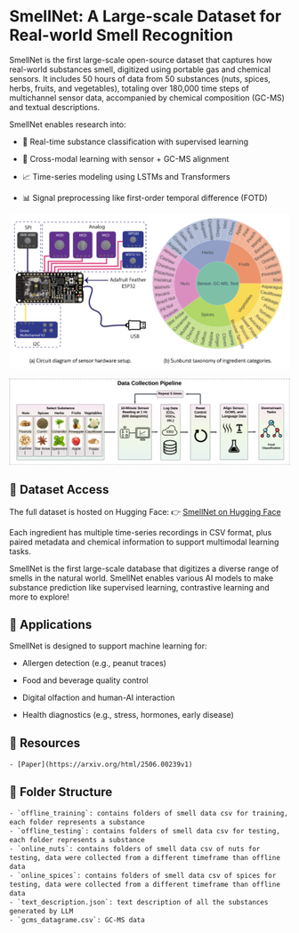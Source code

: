 # SmellNet: A Large-scale Dataset for Real-world Smell Recognition

SmellNet is the first large-scale open-source dataset that captures how real-world substances smell, digitized using portable gas and chemical sensors. It includes 50 hours of data from 50 substances (nuts, spices, herbs, fruits, and vegetables), totaling over 180,000 time steps of multichannel sensor data, accompanied by chemical composition (GC-MS) and textual descriptions.

SmellNet enables research into:

- 🧠 Real-time substance classification with supervised learning

- 🔁 Cross-modal learning with sensor + GC-MS alignment

- 📈 Time-series modeling using LSTMs and Transformers

- 📊 Signal preprocessing like first-order temporal difference (FOTD)

![SmellNet Overview](src/smellnet_sunburst.png)

![Data Collection Pipeline](src/data_collection_pipeline.png)


## 📂 Dataset Access

The full dataset is hosted on Hugging Face:
👉 [SmellNet on Hugging Face](https://huggingface.co/datasets/DeweiFeng/smell-net/tree/main)

Each ingredient has multiple time-series recordings in CSV format, plus paired metadata and chemical information to support multimodal learning tasks.

SmellNet is the first large-scale database that digitizes a diverse range of smells in the natural world. SmellNet enables various AI models to make substance prediction like supervised learning, contrastive learning and more to explore!

## 🧪 Applications

SmellNet is designed to support machine learning for:

- Allergen detection (e.g., peanut traces)

- Food and beverage quality control

- Digital olfaction and human-AI interaction

- Health diagnostics (e.g., stress, hormones, early disease)

## 🔗 Resources
    - [Paper](https://arxiv.org/html/2506.00239v1)

## 📂 Folder Structure
    - `offline_training`: contains folders of smell data csv for training, each folder represents a substance
    - `offline_testing`: contains folders of smell data csv for testing, each folder represents a substance
    - `online_nuts`: contains folders of smell data csv of nuts for testing, data were collected from a different timeframe than offline data
    - `online_spices`: contains folders of smell data csv of spices for testing, data were collected from a different timeframe than offline data
    - `text_description.json`: text description of all the substances generated by LLM
    - `gcms_datagrame.csv`: GC-MS data